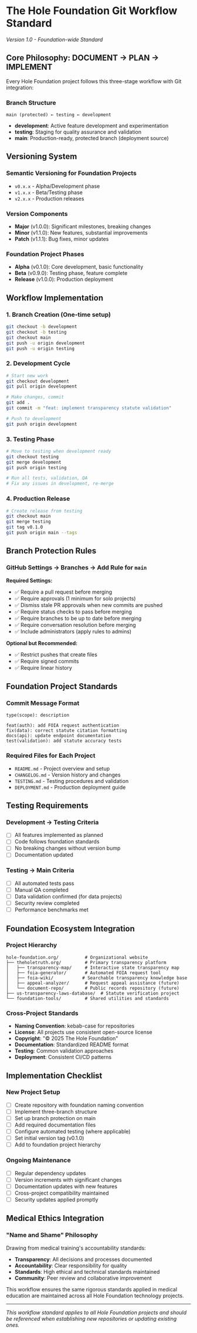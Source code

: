 # The Hole Foundation Git Workflow Standard
*Version 1.0 - Foundation-wide Standard*

## Core Philosophy: DOCUMENT → PLAN → IMPLEMENT

Every Hole Foundation project follows this three-stage workflow with Git integration:

### Branch Structure
```
main (protected) ← testing ← development
```

- **development**: Active feature development and experimentation
- **testing**: Staging for quality assurance and validation
- **main**: Production-ready, protected branch (deployment source)

## Versioning System

### Semantic Versioning for Foundation Projects
- `v0.x.x` - Alpha/Development phase
- `v1.x.x` - Beta/Testing phase
- `v2.x.x` - Production releases

### Version Components
- **Major** (v1.0.0): Significant milestones, breaking changes
- **Minor** (v1.1.0): New features, substantial improvements
- **Patch** (v1.1.1): Bug fixes, minor updates

### Foundation Project Phases
- **Alpha** (v0.1.0): Core development, basic functionality
- **Beta** (v0.9.0): Testing phase, feature complete
- **Release** (v1.0.0): Production deployment

## Workflow Implementation

### 1. Branch Creation (One-time setup)
```bash
git checkout -b development
git checkout -b testing
git checkout main
git push -u origin development
git push -u origin testing
```

### 2. Development Cycle
```bash
# Start new work
git checkout development
git pull origin development

# Make changes, commit
git add .
git commit -m "feat: implement transparency statute validation"

# Push to development
git push origin development
```

### 3. Testing Phase
```bash
# Move to testing when development ready
git checkout testing
git merge development
git push origin testing

# Run all tests, validation, QA
# Fix any issues in development, re-merge
```

### 4. Production Release
```bash
# Create release from testing
git checkout main
git merge testing
git tag v0.1.0
git push origin main --tags
```

## Branch Protection Rules

### GitHub Settings → Branches → Add Rule for `main`

**Required Settings:**
- ✅ Require a pull request before merging
- ✅ Require approvals (1 minimum for solo projects)
- ✅ Dismiss stale PR approvals when new commits are pushed
- ✅ Require status checks to pass before merging
- ✅ Require branches to be up to date before merging
- ✅ Require conversation resolution before merging
- ✅ Include administrators (apply rules to admins)

**Optional but Recommended:**
- ✅ Restrict pushes that create files
- ✅ Require signed commits
- ✅ Require linear history

## Foundation Project Standards

### Commit Message Format
```
type(scope): description

feat(auth): add FOIA request authentication
fix(data): correct statute citation formatting
docs(api): update endpoint documentation
test(validation): add statute accuracy tests
```

### Required Files for Each Project
- `README.md` - Project overview and setup
- `CHANGELOG.md` - Version history and changes
- `TESTING.md` - Testing procedures and validation
- `DEPLOYMENT.md` - Production deployment guide

## Testing Requirements

### Development → Testing Criteria
- [ ] All features implemented as planned
- [ ] Code follows foundation standards
- [ ] No breaking changes without version bump
- [ ] Documentation updated

### Testing → Main Criteria
- [ ] All automated tests pass
- [ ] Manual QA completed
- [ ] Data validation confirmed (for data projects)
- [ ] Security review completed
- [ ] Performance benchmarks met

## Foundation Ecosystem Integration

### Project Hierarchy
```
hole-foundation.org/          # Organizational website
├── theholetruth.org/         # Primary transparency platform
│   ├── transparency-map/     # Interactive state transparency map
│   ├── foia-generator/       # Automated FOIA request tool
│   ├── foia-wiki/           # Searchable transparency knowledge base
│   ├── appeal-analyzer/      # Request appeal assistance (future)
│   └── document-repo/        # Public records repository (future)
├── us-transparency-laws-database/  # Statute verification project
└── foundation-tools/         # Shared utilities and standards
```

### Cross-Project Standards
- **Naming Convention**: kebab-case for repositories
- **License**: All projects use consistent open-source license
- **Copyright**: "© 2025 The Hole Foundation"
- **Documentation**: Standardized README format
- **Testing**: Common validation approaches
- **Deployment**: Consistent CI/CD patterns

## Implementation Checklist

### New Project Setup
- [ ] Create repository with foundation naming convention
- [ ] Implement three-branch structure
- [ ] Set up branch protection on main
- [ ] Add required documentation files
- [ ] Configure automated testing (where applicable)
- [ ] Set initial version tag (v0.1.0)
- [ ] Add to foundation project hierarchy

### Ongoing Maintenance
- [ ] Regular dependency updates
- [ ] Version increments with significant changes
- [ ] Documentation updates with new features
- [ ] Cross-project compatibility maintained
- [ ] Security updates applied promptly

## Medical Ethics Integration

### "Name and Shame" Philosophy
Drawing from medical training's accountability standards:
- **Transparency**: All decisions and processes documented
- **Accountability**: Clear responsibility for quality
- **Standards**: High ethical and technical standards maintained
- **Community**: Peer review and collaborative improvement

This workflow ensures the same rigorous standards applied in medical education are maintained across all Hole Foundation technology projects.

---
*This workflow standard applies to all Hole Foundation projects and should be referenced when establishing new repositories or updating existing ones.*